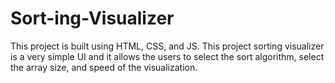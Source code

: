 # Sort-ing-Visualizer
This project is built using HTML, CSS, and JS. This project sorting visualizer is a very simple UI and it allows the users to select the sort algorithm, select the array size, and speed of the visualization.

